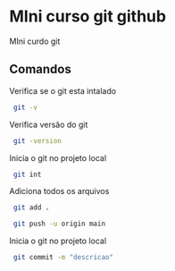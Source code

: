 # MIni curso git github

MIni curdo git

## Comandos

Verifica se o git esta intalado
``` bash
 git -v
 ```

Verifica versão do git
``` bash
 git -version
 ```

Inicia o git no projeto local
``` bash
 git int
 ```

 Adiciona todos os arquivos
``` bash
 git add .
 ```

  
``` bash
 git push -u origin main 
 ```

 Inicia o git no projeto local
``` bash
 git commit -m "descricao"
 ```